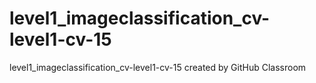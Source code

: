# level1_imageclassification_cv-level1-cv-15
level1_imageclassification_cv-level1-cv-15 created by GitHub Classroom
